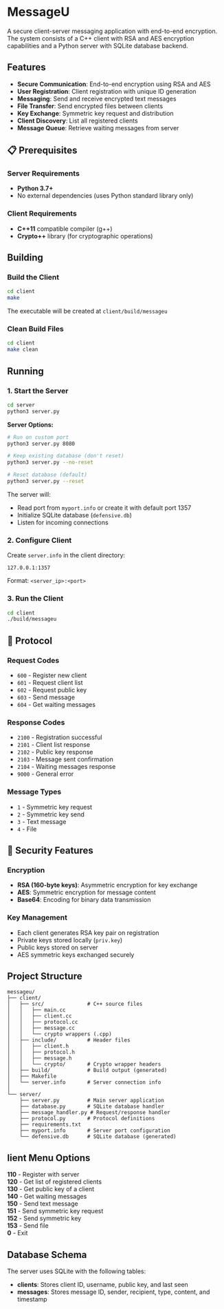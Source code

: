 # MessageU

A secure client-server messaging application with end-to-end encryption. The system consists of a C++ client with RSA and AES encryption capabilities and a Python server with SQLite database backend.

## Features

- **Secure Communication**: End-to-end encryption using RSA and AES
- **User Registration**: Client registration with unique ID generation
- **Messaging**: Send and receive encrypted text messages
- **File Transfer**: Send encrypted files between clients
- **Key Exchange**: Symmetric key request and distribution
- **Client Discovery**: List all registered clients
- **Message Queue**: Retrieve waiting messages from server

## 📋 Prerequisites

### Server Requirements
- **Python 3.7+**
- No external dependencies (uses Python standard library only)

### Client Requirements
- **C++11** compatible compiler (g++)
- **Crypto++** library (for cryptographic operations)

## Building

### Build the Client

```bash
cd client
make
```

The executable will be created at `client/build/messageu`

### Clean Build Files

```bash
cd client
make clean
```

## Running

### 1. Start the Server

```bash
cd server
python3 server.py
```

**Server Options:**
```bash
# Run on custom port
python3 server.py 8080

# Keep existing database (don't reset)
python3 server.py --no-reset

# Reset database (default)
python3 server.py --reset
```

The server will:
- Read port from `myport.info` or create it with default port 1357
- Initialize SQLite database (`defensive.db`)
- Listen for incoming connections

### 2. Configure Client

Create `server.info` in the client directory:
```
127.0.0.1:1357
```

Format: `<server_ip>:<port>`

### 3. Run the Client

```bash
cd client
./build/messageu
```

## 📡 Protocol

### Request Codes
- `600` - Register new client
- `601` - Request client list
- `602` - Request public key
- `603` - Send message
- `604` - Get waiting messages

### Response Codes
- `2100` - Registration successful
- `2101` - Client list response
- `2102` - Public key response
- `2103` - Message sent confirmation
- `2104` - Waiting messages response
- `9000` - General error

### Message Types
- `1` - Symmetric key request
- `2` - Symmetric key send
- `3` - Text message
- `4` - File

## 🔐 Security Features

### Encryption
- **RSA (160-byte keys)**: Asymmetric encryption for key exchange
- **AES**: Symmetric encryption for message content
- **Base64**: Encoding for binary data transmission

### Key Management
- Each client generates RSA key pair on registration
- Private keys stored locally (`priv.key`)
- Public keys stored on server
- AES symmetric keys exchanged securely

## Project Structure

```
messageu/
├── client/
│   ├── src/              # C++ source files
│   │   ├── main.cc
│   │   ├── client.cc
│   │   ├── protocol.cc
│   │   ├── message.cc
│   │   └── crypto wrappers (.cpp)
│   ├── include/          # Header files
│   │   ├── client.h
│   │   ├── protocol.h
│   │   ├── message.h
│   │   └── crypto/       # Crypto wrapper headers
│   ├── build/            # Build output (generated)
│   ├── Makefile
│   └── server.info       # Server connection info
│
└── server/
    ├── server.py         # Main server application
    ├── database.py       # SQLite database handler
    ├── message_handler.py # Request/response handler
    ├── protocol.py       # Protocol definitions
    ├── requirements.txt
    ├── myport.info       # Server port configuration
    └── defensive.db      # SQLite database (generated)
```

## lient Menu Options

**110** - Register with server  
**120** - Get list of registered clients  
**130** - Get public key of a client  
**140** - Get waiting messages  
**150** - Send text message  
**151** - Send symmetric key request  
**152** - Send symmetric key  
**153** - Send file  
**0** - Exit

## Database Schema

The server uses SQLite with the following tables:

- **clients**: Stores client ID, username, public key, and last seen
- **messages**: Stores message ID, sender, recipient, type, content, and timestamp
